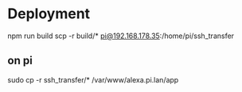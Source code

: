 # Deployment

npm run build
scp -r build/* pi@192.168.178.35:/home/pi/ssh_transfer

## on pi
sudo cp -r ssh_transfer/* /var/www/alexa.pi.lan/app